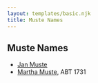 ```yaml
---
layout: templates/basic.njk
title: Muste Names
---
```

## Muste Names
- [Jan Muste](/people/5/57944097)
- [Martha Muste](/people/9/90752360), ABT 1731